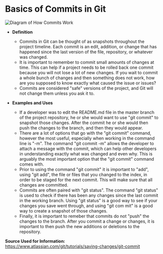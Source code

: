 # Basics of Commits in Git

![Diagram of How Commits Work](https://git-scm.com/book/en/v2/images/reset-workflow.png)

* **Definition**

	* Commits in Git can be thought of as snapshots throughout the project timeline. Each commit is an edit, addition, or change that has happened since the last version of the file, repository, or whatever was changed.
	* It is important to remember to commit small amounts of changes at time. This can help if a project needs to be rolled back one commit because you will not lose a lot of new changes. If you wait to commit a whole bunch of changes and then something does not work, how are you supposed to know exactly what caused the issue or issues?
	* Commits are considered "safe" versions of the project, and Git will not change them unless you ask it to.

* **Examples and Uses**

	* If a developer was to edit the README.md file in the master branch of the project repository, he or she would want to use "git commit" to snapshot those changes. After the commit he or she would then push the changes to the branch, and then they would appear.
	* There are a lot of options that go with the "git commit" command, however the most useful, especially when working in the command line is "-m". The command "git commit -m" allows the developer to attach a message with the commit, which can help other developers in understanding exactly what was changed and even why. This is arguably the most important option that the "git commit" command comes with.
	* Prior to using the command "git commit" it is important to "add", using "git add", the file or files that you changed to the index, in order to be staged for the next commit. This will make sure that all changes are committed. 
	* Commits are often paired with "git status". The command "git status" is used to check if there has been any changes since the last commit in the working branch. Using "git status" is a good way to see if your changes you save went through, and using "git com
mit" is a good way to create a snapshot of those changes.
	* Finally, it is important to remeber that commits do not "push" the changes to the branch. After you commit a change or changes, it is important to then push the new additions or deletions to the repository.

**Source Used for Information:** https://www.atlassian.com/git/tutorials/saving-changes/git-commit
